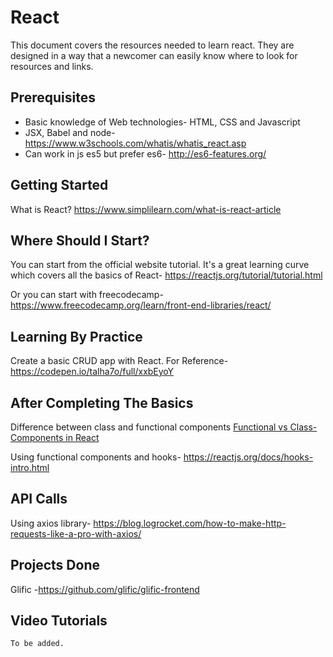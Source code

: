# React

This document covers the resources needed to learn react.
They are designed in a way that a newcomer can easily know where to look for resources and links.

## Prerequisites

- Basic knowledge of Web technologies- HTML, CSS and Javascript
- JSX, Babel and node- https://www.w3schools.com/whatis/whatis_react.asp
- Can work in js es5 but prefer es6- http://es6-features.org/

## Getting Started

What is React?
https://www.simplilearn.com/what-is-react-article

## Where Should I Start?

You can start from the official website tutorial. It's a great learning curve which covers all the basics of React- https://reactjs.org/tutorial/tutorial.html

Or you can start with freecodecamp- https://www.freecodecamp.org/learn/front-end-libraries/react/

## Learning By Practice

Create a basic CRUD app with React.
For Reference- https://codepen.io/talha7o/full/xxbEyoY

## After Completing The Basics

Difference between class and functional components
[Functional vs Class-Components in React](https://medium.com/@Zwenza/functional-vs-class-components-in-react-231e3fbd7108#:~:text=The%20most%20obvious%20one%20difference,which%20returns%20a%20React%20element.)

Using functional components and hooks-
https://reactjs.org/docs/hooks-intro.html

## API Calls

Using axios library-
https://blog.logrocket.com/how-to-make-http-requests-like-a-pro-with-axios/

## Projects Done

Glific -https://github.com/glific/glific-frontend

## Video Tutorials

`To be added.`
